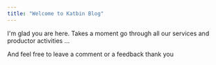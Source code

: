 ```yaml
---
title: "Welcome to Katbin Blog"
---
```


I'm glad you are here. Takes a moment go through all our services and productor activities ...

And feel free to leave a comment or a feedback thank you
